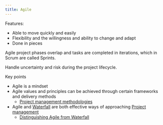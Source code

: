```yaml
---
title: Agile
---
```

Features:
- Able to move quickly and easily
- Flexibility and the willingness and ability to change and adapt
- Done in pieces

Agile project phases overlap and tasks are completed in iterations, which in Scrum are called Sprints.

Handle uncertainty and risk during the project lifecycle.

Key points
- Agile is a mindset
- Agile values and principles can be achieved through certain frameworks and delivery methods
	- [Project management methodologies](danielesalvatore/project-management/foundations-of-project-management/project-management-methodologies.md)
- Agile and [Waterfall](danielesalvatore/project-management/foundations-of-project-management/project-management-methodology/waterfall.md) are both effective ways of approaching [Project management](danielesalvatore/project-management/project-management.md)
	- [Distinguishing Agile from Waterfall](danielesalvatore/project-management/agile-project-management/distinguishing-agile-from-waterfall.md)
